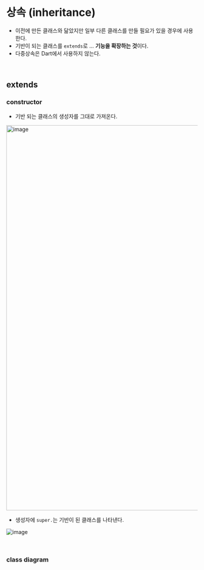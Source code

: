 # 상속 (inheritance)
- 이전에 만든 클래스와 닮았지만 일부 다른 클래스를 만들 필요가 있을 경우에 사용한다.
- 기반이 되는 클래스를 `extends`로 ... **기능을 확장하는 것**이다.
- 다중상속은 Dart에서 사용하지 않는다.  
<br/>

## extends
### constructor
- 기반 되는 클래스의 생성자를 그대로 가져온다.
<img width="1011" alt="image" src="https://github.com/yujiyeong/TIL/assets/149862753/f37ef85f-71c5-4084-8d9e-271d638ded79">

- 생성자에 `super.`는 기반이 된 클래스를 나타낸다.

![image](https://github.com/yujiyeong/TIL/assets/149862753/b9056203-abb0-4c4e-8d19-399322defa64)

<br/>

### class diagram


